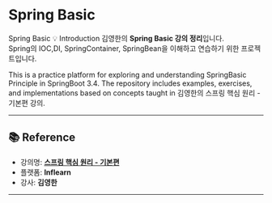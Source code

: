 # Spring Basic
Spring Basic
💡 Introduction
김영한의 **Spring Basic 강의 정리**입니다.  
Spring의 IOC,DI, SpringContainer, SpringBean을 이해하고 연습하기 위한 프로젝트입니다.

This is a practice platform for exploring and understanding SpringBasic Principle in SpringBoot 3.4.
The repository includes examples, exercises, and implementations based on concepts taught in 김영한의 스프링 핵심 원리 - 기본편 강의.

---

## 📚 Reference

- 강의명: **[스프링 핵심 원리 - 기본편](https://www.inflearn.com/course/%EC%8A%A4%ED%94%84%EB%A7%81-%ED%95%B5%EC%8B%AC-%EC%9B%90%EB%A6%AC-%EA%B8%B0%EB%B3%B8%ED%8E%B8/dashboard)**  
- 플랫폼: **Inflearn**
- 강사: **김영한**

---
